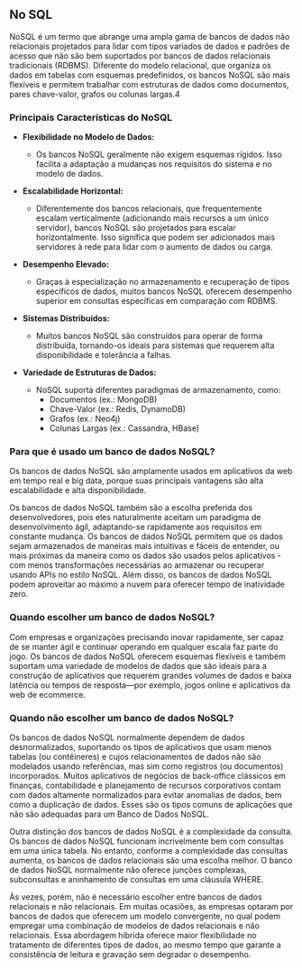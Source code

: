 ## No SQL

NoSQL é um termo que abrange uma ampla gama de bancos de dados não relacionais projetados para lidar com tipos variados de dados e padrões de acesso que não são bem suportados por bancos de dados relacionais tradicionais (RDBMS). Diferente do modelo relacional, que organiza os dados em tabelas com esquemas predefinidos, os bancos NoSQL são mais flexíveis e permitem trabalhar com estruturas de dados como documentos, pares chave-valor, grafos ou colunas largas.4

### Principais Características do NoSQL

* **Flexibilidade no Modelo de Dados:**
    - Os bancos NoSQL geralmente não exigem esquemas rígidos. Isso facilita a adaptação a mudanças nos requisitos do sistema e no modelo de dados.

* **Escalabilidade Horizontal:**
    - Diferentemente dos bancos relacionais, que frequentemente escalam verticalmente (adicionando mais recursos a um único servidor), bancos NoSQL são projetados para escalar horizontalmente. Isso significa que podem ser adicionados mais servidores à rede para lidar com o aumento de dados ou carga.
* **Desempenho Elevado:**
    - Graças à especialização no armazenamento e recuperação de tipos específicos de dados, muitos bancos NoSQL oferecem desempenho superior em consultas específicas em comparação com RDBMS.

* **Sistemas Distribuídos:**
    - Muitos bancos NoSQL são construídos para operar de forma distribuída, tornando-os ideais para sistemas que requerem alta disponibilidade e tolerância a falhas.

* **Variedade de Estruturas de Dados:**
    - NoSQL suporta diferentes paradigmas de armazenamento, como:
        * Documentos (ex.: MongoDB)
        * Chave-Valor (ex.: Redis, DynamoDB)
        * Grafos (ex.: Neo4j)
        * Colunas Largas (ex.: Cassandra, HBase)

### Para que é usado um banco de dados NoSQL?

Os bancos de dados NoSQL são amplamente usados em aplicativos da web em tempo real e big data, porque suas principais vantagens são alta escalabilidade e alta disponibilidade.

Os bancos de dados NoSQL também são a escolha preferida dos desenvolvedores, pois eles naturalmente aceitam um paradigma de desenvolvimento ágil, adaptando-se rapidamente aos requisitos em constante mudança. Os bancos de dados NoSQL permitem que os dados sejam armazenados de maneiras mais intuitivas e fáceis de entender, ou mais próximas da maneira como os dados são usados pelos aplicativos - com menos transformações necessárias ao armazenar ou recuperar usando APIs no estilo NoSQL. Além disso, os bancos de dados NoSQL podem aproveitar ao máximo a nuvem para oferecer tempo de inatividade zero.

### Quando escolher um banco de dados NoSQL?

Com empresas e organizações precisando inovar rapidamente, ser capaz de se manter ágil e continuar operando em qualquer escala faz parte do jogo. Os bancos de dados NoSQL oferecem esquemas flexíveis e também suportam uma variedade de modelos de dados que são ideais para a construção de aplicativos que requerem grandes volumes de dados e baixa latência ou tempos de resposta—por exemplo, jogos online e aplicativos da web de ecommerce.

### Quando não escolher um banco de dados NoSQL?

Os bancos de dados NoSQL normalmente dependem de dados desnormalizados, suportando os tipos de aplicativos que usam menos tabelas (ou contêineres) e cujos relacionamentos de dados não são modelados usando referências, mas sim como registros (ou documentos) incorporados. Muitos aplicativos de negócios de back-office clássicos em finanças, contabilidade e planejamento de recursos corporativos contam com dados altamente normalizados para evitar anomalias de dados, bem como a duplicação de dados. Esses são os tipos comuns de aplicações que não são adequadas para um Banco de Dados NoSQL.

Outra distinção dos bancos de dados NoSQL é a complexidade da consulta. Os bancos de dados NoSQL funcionam incrivelmente bem com consultas em uma única tabela. No entanto, conforme a complexidade das consultas aumenta, os bancos de dados relacionais são uma escolha melhor. O banco de dados NoSQL normalmente não oferece junções complexas, subconsultas e aninhamento de consultas em uma cláusula WHERE.

Às vezes, porém, não é necessário escolher entre bancos de dados relacionais e não relacionais. Em muitas ocasiões, as empresas optaram por bancos de dados que oferecem um modelo convergente, no qual podem empregar uma combinação de modelos de dados relacionais e não relacionais. Essa abordagem híbrida oferece maior flexibilidade no tratamento de diferentes tipos de dados, ao mesmo tempo que garante a consistência de leitura e gravação sem degradar o desempenho.
